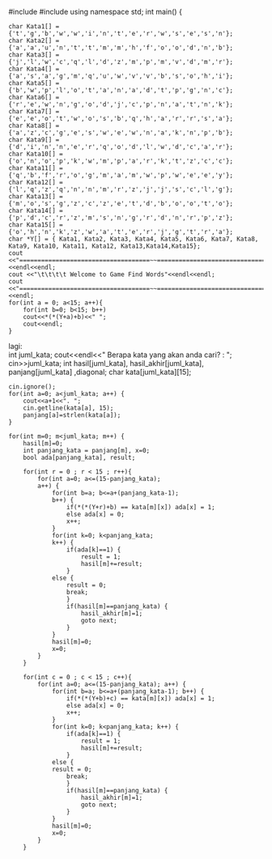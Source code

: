 #include <iostream>
#include <cstring>
using namespace std;
int main() {
    
    char Kata1[] = {'t','g','b','w','w','i','n','t','e','r','w','s','e','s','n'};
    char Kata2[] = {'a','a','u','n','t','t','m','m','h','f','o','o','d','n','b'};
    char Kata3[] = {'j','l','w','c','q','l','d','z','m','p','m','v','d','m','r'};
    char Kata4[] = {'a','s','a','g','m','q','u','w','v','v','b','s','o','h','i'};
    char Kata5[] = {'b','w','p','l','o','t','a','n','a','d','t','p','g','n','c'};
    char Kata6[] = {'r','e','w','n','g','o','d','j','c','p','n','a','t','n','k'};
    char Kata7[] = {'e','e','o','t','w','o','s','b','q','h','a','r','r','s','a'};
    char Kata8[] = {'a','z','c','g','e','s','w','e','w','n','a','k','n','p','b'};
    char Kata9[] = {'d','i','n','n','e','r','q','o','d','l','w','d','c','a','r'};
    char Kata10[] = {'o','n','o','p','k','w','m','p','a','r','k','t','z','c','c'};
    char Kata11[] = {'q','b','f','r','o','g','m','a','m','w','p','w','e','e','y'};
    char Kata12[] = {'l','q','z','q','n','n','m','r','z','j','j','s','c','l','g'};
    char Kata13[] = {'m','o','s','g','z','c','z','e','t','d','b','o','o','t','o'};
    char Kata14[] = {'p','d','c','r','z','m','s','n','g','r','d','n','r','p','z'};
    char Kata15[] = {'o','h','n','k','z','w','a','t','e','r','j','g','t','r','a'};
    char *Y[] = { Kata1, Kata2, Kata3, Kata4, Kata5, Kata6, Kata7, Kata8, Kata9, Kata10, Kata11, Kata12, Kata13,Kata14,Kata15};
  	cout <<"====================================~~===================================="<<endl<<endl;
    cout <<"\t\t\t\t Welcome to Game Find Words"<<endl<<endl;
    cout <<"====================================~~===================================="<<endl;
    for(int a = 0; a<15; a++){
        for(int b=0; b<15; b++) 
        cout<<*(*(Y+a)+b)<<" ";
        cout<<endl;
    }
lagi:  
            int juml_kata;
                cout<<endl<<" Berapa kata yang akan anda cari? : ";
                cin>>juml_kata;
            int hasil[juml_kata], hasil_akhir[juml_kata], panjang[juml_kata] ,diagonal;
                char kata[juml_kata][15];

    cin.ignore();
    for(int a=0; a<juml_kata; a++) {
        cout<<a+1<<". ";
        cin.getline(kata[a], 15);
        panjang[a]=strlen(kata[a]);   
    }

    for(int m=0; m<juml_kata; m++) {
        hasil[m]=0;
        int panjang_kata = panjang[m], x=0;
        bool ada[panjang_kata], result;
        
        for(int r = 0 ; r < 15 ; r++){
            for(int a=0; a<=(15-panjang_kata); 
            a++) {
                for(int b=a; b<=a+(panjang_kata-1); 
                b++) {
                    if(*(*(Y+r)+b) == kata[m][x]) ada[x] = 1;
                    else ada[x] = 0;
                    x++;
                }
                for(int k=0; k<panjang_kata; 
                k++) {
                    if(ada[k]==1) {
                        result = 1;
                        hasil[m]+=result;
                    }
                else {
                    result = 0;
                    break;
                    }
                    if(hasil[m]==panjang_kata) { 
                        hasil_akhir[m]=1; 
                        goto next; 
                    }
                }
                hasil[m]=0;
                x=0;
            }
        }

        for(int c = 0 ; c < 15 ; c++){
            for(int a=0; a<=(15-panjang_kata); a++) {
                for(int b=a; b<=a+(panjang_kata-1); b++) {
                    if(*(*(Y+b)+c) == kata[m][x]) ada[x] = 1;
                    else ada[x] = 0;
                    x++;
                }
                for(int k=0; k<panjang_kata; k++) {
                    if(ada[k]==1) {
                        result = 1;
                        hasil[m]+=result;
                    }
                else {
                result = 0;
                    break;
                    }
                    if(hasil[m]==panjang_kata) { 
                        hasil_akhir[m]=1; 
                        goto next; 
                    }
                }
                hasil[m]=0;
                x=0;
            }
        }
